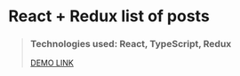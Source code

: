 # React + Redux list of posts

> ### Technologies used: React, TypeScript, Redux
>
> [DEMO LINK](https://oleksandr-kotliarov.github.io/react_redux-list-of-posts/)
